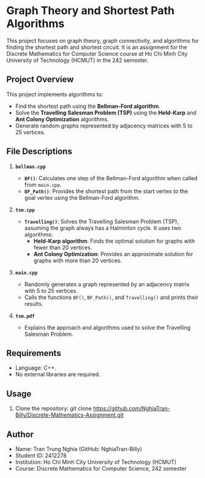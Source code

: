 # Graph Theory and Shortest Path Algorithms

This project focuses on graph theory, graph connectivity, and algorithms for finding the shortest path and shortest circuit. It is an assignment for the Discrete Mathematics for Computer Science course at Ho Chi Minh City University of Technology (HCMUT) in the 242 semester.

## Project Overview
This project implements algorithms to:
- Find the shortest path using the **Bellman-Ford algorithm**.
- Solve the **Travelling Salesman Problem (TSP)** using the **Held-Karp** and **Ant Colony Optimization** algorithms.
- Generate random graphs represented by adjacency matrices with 5 to 25 vertices.

## File Descriptions
1. **`bellman.cpp`**
   - **`BF()`**: Calculates one step of the Bellman-Ford algorithm when called from `main.cpp`.
   - **`BF_Path()`**: Provides the shortest path from the start vertex to the goal vertex using the Bellman-Ford algorithm.

2. **`tsm.cpp`**
   - **`Travelling()`**: Solves the Travelling Salesman Problem (TSP), assuming the graph always has a Halminton cycle. It uses two algorithms:
     - **Held-Karp algorithm**: Finds the optimal solution for graphs with fewer than 20 vertices.
     - **Ant Colony Optimization**: Provides an approximate solution for graphs with more than 20 vertices.

3. **`main.cpp`**
   - Randomly generates a graph represented by an adjacency matrix with 5 to 25 vertices.
   - Calls the functions `BF()`, `BF_Path()`, and `Travelling()` and prints their results.

4. **`tsm.pdf`**
   - Explains the approach and algorithms used to solve the Travelling Salesman Problem.

## Requirements
- Language: C++.
- No external libraries are required.

## Usage
1. Clone the repository:
   git clone https://github.com/NghiaTran-Billy/Discrete-Mathematics-Assignment.git

## Author
- Name: Tran Trung Nghia (GitHub: NghiaTran-Billy)
- Student ID: 2412278
- Institution: Ho Chi Minh City University of Technology (HCMUT)
- Course: Discrete Mathematics for Computer Science, 242 semester
